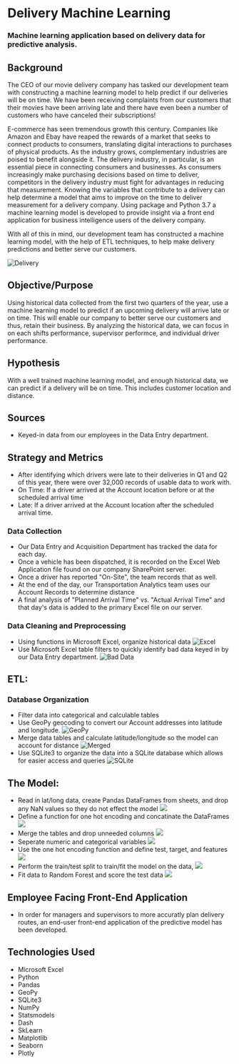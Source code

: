 # Delivery Machine Learning

### Machine learning application based on delivery data for predictive analysis.

## Background

The CEO of our movie delivery company has tasked our development team with constructing a machine learning model to help predict if our deliveries will be on time. We have been receiving complaints from our customers that their movies have been arriving late and there have even been a number of customers who have canceled their subscriptions!  

E-commerce has seen tremendous growth this century. Companies like Amazon and Ebay have reaped the rewards of a market that seeks to connect products to consumers, translating digital interactions to purchases of physical products. As the industry grows, complementary industries are poised to benefit alongside it. The delivery industry, in particular, is an essential piece in connecting consumers and businesses. As consumers increasingly make purchasing decisions based on time to deliver, competitors in the delivery industry must fight for advantages in reducing that measurement. Knowing the variables that contribute to a delivery can help determine a model that aims to improve on the time to deliver measurement for a delivery company. Using package and Python 3.7 a machine learning model is developed to provide insight via a front end application for business intelligence users of the delivery company.

With all of this in mind, our development team has constructed a machine learning model, with the help of ETL techniques, to help make delivery predictions and better serve our customers. 

![Delivery](img/delivery.png)

## Objective/Purpose

Using historical data collected from the first two quarters of the year,  use a machine learning model to predict if an upcoming delivery will arrive late or on time. This will enable our company to better serve our customers and thus, retain their business. By analyzing the historical data, we can focus in on each shifts performance, supervisor performce, and individual driver performance. 

## Hypothesis 

With a well trained machine learning model, and enough historical data, we can predict if a delivery will be on time. This includes customer location and distance. 

## Sources

* Keyed-in data from our employees in the Data Entry department.  

## Strategy and Metrics
* After identifying which drivers were late to their deliveries in Q1 and Q2 of this year, there were over 32,000 records of usable data to work with. 
* On Time: If a driver arrived at the Account location before or at the scheduled arrival time
* Late: If a driver arrived at the Account location after the scheduled arrival time. 

### Data Collection
* Our Data Entry and Acquisition Department has tracked the data for each day. 
* Once a vehicle has been dispatched, it is recorded on the Excel Web Application file found on our company SharePoint server.
* Once a driver has reported "On-Site", the team records that as well.
* At the end of the day, our Transportation Analytics team uses our Account Records to determine distance
* A final analysis of "Planned Arrival Time" vs. "Actual Arrival Time" and that day's data is added to the primary Excel file on our server.

### Data Cleaning and Preprocessing 
* Using functions in Microsoft Excel, organize historical data
 ![Excel](img/excel_after.png)
* Use Microsoft Excel table filters to quickly identify bad data keyed in by our Data Entry department. 
 ![Bad Data](img/bad_data.png)

## ETL:
### Database Organization
* Filter data into categorical and calculable tables
* Use GeoPy geocoding to convert our Account addresses into latitude and longitude.
![GeoPy](img/geo.png)
* Merge data tables and calculate latitude/longitude so the model can account for distance
![Merged](img/merge.png)
* Use SQLite3 to organize the data into a SQLite database which allows for easier access and queries
![SQLite](img/sqlite.png)

## The Model:
* Read in lat/long data, create Pandas DataFrames from sheets, and drop any NaN values so they do not effect the model
![](img/m1.png)
* Define a function for one hot encoding and concatinate the DataFrames
![](img/m2.png)
* Merge the tables and drop unneeded columns
![](img/m3.png)
* Seperate numeric and categorical variables
![](img/m4.png)
* Use the one hot encoding function and define test, target, and features 
![](img/m5.png)
* Perform the train/test split to train/fit the model on the data, 
![](img/m6.png)
* Fit data to Random Forest and score the test data 
![](img/m7.png)

## Employee Facing Front-End Application
* In order for managers and supervisors to more accuratly plan delivery routes, an end-user front-end application of the predictive model has been developed. 

## Technologies Used

* Microsoft Excel
* Python
* Pandas
* GeoPy
* SQLite3
* NumPy
* Statsmodels
* Dash
* SkLearn
* Matplotlib
* Seaborn
* Plotly
